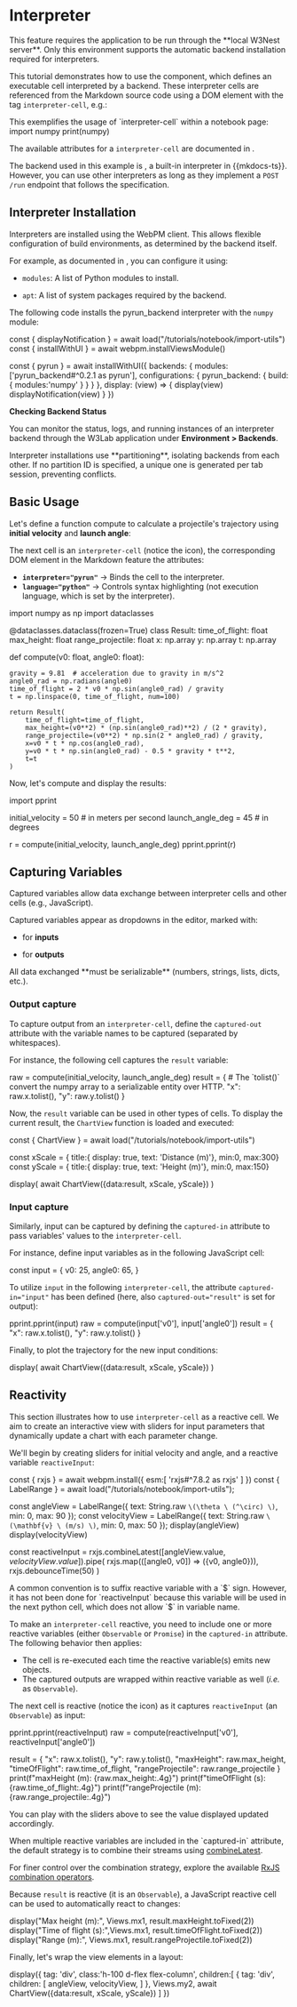 # Interpreter


<note level='warning' label='Important'>
This feature requires the application to be run through the 
**<ext-link target="w3nest">local W3Nest server</ext-link>**. 
Only this environment supports the automatic backend installation required for interpreters.
</note>

This tutorial demonstrates how to use the <api-link target="InterpreterCellView"></api-link> component, 
which defines an executable cell interpreted by a backend. 
These interpreter cells are referenced from the Markdown source code using a DOM element with the tag 
`interpreter-cell`, e.g.:

<code-snippet language="markdown">
This exemplifies the usage of `interpreter-cell` within a notebook page:

<interpreter-cell interpreter="pyrun" language="python">
import numpy
print(numpy)
</interpreter-cell>
</code-snippet>

The available attributes for a `interpreter-cell` are documented in 
<api-link target="InterpreterCellView.FromDomAttributes"></api-link>.


The backend used in this example is <api-link target="pyrun_backend"></api-link>, a built-in interpreter in
{{mkdocs-ts}}. However, you can use other interpreters as long as they implement a `POST /run` endpoint that follows
the <api-link target="InterpreterApi"></api-link> specification.


## Interpreter Installation

Interpreters are installed using the <ext-link target="webpm">WebPM client</ext-link>.
This allows flexible configuration of build environments, as determined by the backend itself.

For example, as documented in <api-link target="pyrun_backend"></api-link>, you can configure it using:

*  `modules`: A list of Python modules to install.

*  `apt`: A list of system packages required by the backend.

The following code installs the pyrun_backend interpreter with the `numpy` module:

<js-cell>
const { displayNotification } = await load("/tutorials/notebook/import-utils")
const { installWithUI } = await webpm.installViewsModule()

const { pyrun } = await installWithUI({
    backends: { 
        modules:['pyrun_backend#^0.2.1 as pyrun'],
        configurations: {
            pyrun_backend: {
                build: { 
                    modules:'numpy'
                }
            }
        }
    },
    display: (view) => { 
        display(view)
        displayNotification(view)
    }
})
</js-cell>

**Checking Backend Status**

You can monitor the status, logs, and running instances of an interpreter backend through
the <ext-link target="w3lab">W3Lab</ext-link> application under **Environment > Backends**.

<note level="hint" title="Partitioning">
Interpreter installations use **partitioning**, isolating backends from each other.
If no partition ID is specified, a unique one is generated per tab session, preventing conflicts.
</note>


## Basic Usage

Let's define a function compute to calculate a projectile's trajectory using **initial velocity** and **launch angle**:

The next cell is an `interpreter-cell` (notice the <i class="fas fa-network-wired"></i> icon), the corresponding
DOM element in the Markdown feature the attributes: 
*  **`interpreter="pyrun"`** → Binds the cell to the interpreter.
*  **`language="python"`** → Controls syntax highlighting (not execution language, which is set by the interpreter).


<interpreter-cell interpreter="pyrun" language="python">
import numpy as np
import dataclasses

@dataclasses.dataclass(frozen=True)
class Result:
    time_of_flight: float
    max_height: float
    range_projectile: float
    x: np.array
    y: np.array
    t: np.array

def compute(v0: float, angle0: float):

    gravity = 9.81  # acceleration due to gravity in m/s^2
    angle0_rad = np.radians(angle0)
    time_of_flight = 2 * v0 * np.sin(angle0_rad) / gravity
    t = np.linspace(0, time_of_flight, num=100)

    return Result(
        time_of_flight=time_of_flight, 
        max_height=(v0**2) * (np.sin(angle0_rad)**2) / (2 * gravity), 
        range_projectile=(v0**2) * np.sin(2 * angle0_rad) / gravity,
        x=v0 * t * np.cos(angle0_rad), 
        y=v0 * t * np.sin(angle0_rad) - 0.5 * gravity * t**2,
        t=t
    )
</interpreter-cell>

Now, let's compute and display the results:

<interpreter-cell interpreter="pyrun" language="python">
import pprint

initial_velocity = 50  # in meters per second
launch_angle_deg = 45  # in degrees

r = compute(initial_velocity, launch_angle_deg)
pprint.pprint(r)
</interpreter-cell>


## Capturing Variables

Captured variables allow data exchange between interpreter cells and other cells (e.g., JavaScript).

Captured variables appear as dropdowns in the editor, marked with:

*  <i class='fas fa-sign-in-alt'></i> for **inputs**

*  <i class='fas fa-sign-out-alt'></i> for **outputs**

<note level='warning' label='Important'>
All data exchanged **must be serializable** (numbers, strings, lists, dicts, etc.).
</note>

### Output capture

To capture output from an `interpreter-cell`, define the `captured-out` attribute with 
the variable names to be captured (separated by whitespaces).

For instance, the following cell captures the `result` variable:

<interpreter-cell interpreter="pyrun" language="python" captured-out="result">
raw = compute(initial_velocity, launch_angle_deg)
result = {
    # The `tolist()` convert the numpy array to a serializable entity over HTTP.
    "x": raw.x.tolist(),
    "y": raw.y.tolist()
}
</interpreter-cell>

Now, the `result` variable can be used in other types of cells. 
To display the current result, the `ChartView` function is loaded and executed:

<js-cell>
const { ChartView } = await load("/tutorials/notebook/import-utils")

const xScale = { title:{ display: true, text: 'Distance (m)'}, min:0, max:300}
const yScale = { title:{ display: true, text: 'Height (m)'}, min:0, max:150}

display( await ChartView({data:result, xScale, yScale}) )
</js-cell>



### Input capture

Similarly, input can be captured by defining the `captured-in` attribute to pass variables' values to the 
`interpreter-cell`.

For instance, define input variables as in the following JavaScript cell:

<js-cell>
const input = { 
    v0: 25,
    angle0: 65,
}
</js-cell>

To utilize `input` in the following `interpreter-cell`, the attribute `captured-in="input"` has been defined (here, 
also `captured-out="result"` is set for output):

<interpreter-cell interpreter="pyrun" language="python" captured-in="input" captured-out="result">
pprint.pprint(input)
raw = compute(input['v0'], input['angle0'])
result = {
    "x": raw.x.tolist(),
    "y": raw.y.tolist()
}
</interpreter-cell>

Finally, to plot the trajectory for the new input conditions:

<js-cell>
display( await ChartView({data:result, xScale, yScale}) )
</js-cell>

## Reactivity

This section illustrates how to use `interpreter-cell` as a reactive cell. 
We aim to create an interactive view with sliders for input parameters that dynamically update a chart with each 
parameter change.

We'll begin by creating sliders for initial velocity and angle, and a reactive variable `reactiveInput`:

<js-cell>
const { rxjs } = await webpm.install({
    esm:[ 'rxjs#^7.8.2 as rxjs' ]
})
const { LabelRange } = await load("/tutorials/notebook/import-utils");

const angleView = LabelRange({
    text: String.raw `\(\theta \ (^\circ) \)`, min: 0, max: 90
});
const velocityView = LabelRange({
    text: String.raw `\(\mathbf{v} \ (m/s) \)`, min: 0, max: 50
});
display(angleView)
display(velocityView)

const reactiveInput = rxjs.combineLatest([angleView.value$, velocityView.value$]).pipe(
    rxjs.map(([angle0, v0]) => ({v0, angle0})),
    rxjs.debounceTime(50)
)
</js-cell>

<note level='warning' title='Variable name compatibility'>
A common convention is to suffix reactive variable with a `$` sign. 
However, it has not been done for `reactiveInput` because this variable will be used in the next python cell, 
which does not allow `$` in variable name.
</note>

To make an `interpreter-cell` reactive, you need to include one or more reactive variables (either `Observable` or 
`Promise`) in the `captured-in` attribute. The following behavior then applies:
*  The cell is re-executed each time the reactive variable(s) emits new objects.
*  The captured outputs are wrapped within reactive variable as well (*i.e.* as `Observable`).


The next cell is reactive (notice the <i class="fas fa-bolt"></i> icon) as it captures `reactiveInput`
(an `Observable`) as input:

<interpreter-cell interpreter="pyrun" language="python" captured-in="reactiveInput" captured-out="result">
pprint.pprint(reactiveInput)
raw = compute(reactiveInput['v0'], reactiveInput['angle0'])

result = {
    "x": raw.x.tolist(),
    "y": raw.y.tolist(),
    "maxHeight": raw.max_height,
    "timeOfFlight": raw.time_of_flight,
    "rangeProjectile": raw.range_projectile
}
print(f"maxHeight (m): {raw.max_height:.4g}")
print(f"timeOfFlight (s): {raw.time_of_flight:.4g}")
print(f"rangeProjectile (m): {raw.range_projectile:.4g}")
</interpreter-cell>

You can play with the sliders above to see the value displayed updated accordingly.

<note level="hint">
When multiple reactive variables are included in the `captured-in` attribute, the default strategy is to combine
their streams using <a href="https://rxjs.dev/api/index/function/combineLatest" target="_blank">combineLatest</a>.

For finer control over the combination strategy, explore the available
<a href="https://www.learnrxjs.io/learn-rxjs/operators/combination" target="_blank">RxJS combination operators</a>.
</note>

Because `result` is reactive (it is an `Observable`), a JavaScript reactive cell can be used to automatically 
react to changes:

<js-cell reactive="true">
display("Max height (m):", Views.mx1, result.maxHeight.toFixed(2))
display("Time of flight (s):",Views.mx1,  result.timeOfFlight.toFixed(2))
display("Range (m):", Views.mx1, result.rangeProjectile.toFixed(2))
</js-cell>

Finally, let's wrap the view elements in a layout:

<js-cell cell-id="final">
display({
    tag: 'div',
    class:'h-100 d-flex flex-column',
    children:[
        {
        	tag: 'div',
            children: [
                angleView,
                velocityView,
            ]
        },
        Views.my2,
        await ChartView({data:result, xScale, yScale})
    ]
})
</js-cell>

<cell-output cell-id="final" full-screen="true">
</cell-output>